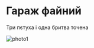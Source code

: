 # Гараж файний
Три пєтуха і одна бритва точена

![photo1](https://github.com/user-attachments/assets/89e71f63-3d7e-44df-9233-304a0dcce723)
